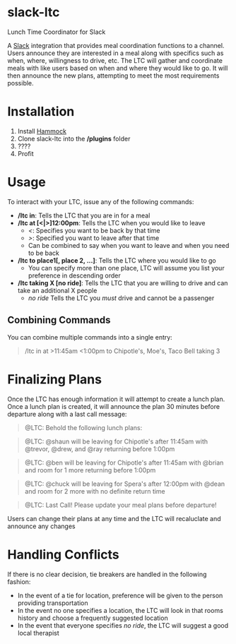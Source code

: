slack-ltc
=========

Lunch Time Coordinator for Slack

A [Slack](https://slack.com) integration that provides meal coordination functions to a channel.  Users announce they are interested in a meal along with specifics such as when, where, willingness to drive, etc.  The LTC will gather and coordinate meals with like users based on when and where they would like to go.  It will then announce the new plans, attempting to meet the most requirements possible.

Installation
============

1. Install [Hammock](https://github.com/tinyspeck/hammock)
2. Clone slack-ltc into the **/plugins** folder
3. ????
4. Profit

Usage
=====

To interact with your LTC, issue any of the following commands:

* **/ltc in**: Tells the LTC that you are in for a meal
* **/ltc at [<|>]12:00pm**: Tells the LTC when you would like to leave
  * *<*: Specifies you want to be back by that time
  * *>*: Specified you want to leave after that time
  * Can be combined to say when you want to leave and when you need to be back
* **/ltc to place1[, place 2, ...]**: Tells the LTC where you would like to go
  * You can specify more than one place, LTC will assume you list your preference in descending order
* **/ltc taking X [no ride]**: Tells the LTC that you are willing to drive and can take an additional X people
  * *no ride* Tells the LTC you *must* drive and cannot be a passenger

Combining Commands
------------------

You can combine multiple commands into a single entry:
> /ltc in at >11:45am <1:00pm to Chipotle's, Moe's, Taco Bell taking 3

Finalizing Plans
================

Once the LTC has enough information it will attempt to create a lunch plan.  Once a lunch plan is created, it will announce the plan 30 minutes before departure along with a last call message:

> @LTC: Behold the following lunch plans:

> @LTC: @shaun will be leaving for Chipotle's after 11:45am with @trevor, @drew, and @ray returning before 1:00pm

> @LTC: @ben will be leaving for Chipotle's after 11:45am with @brian and room for 1 more returning before 1:00pm

> @LTC: @chuck will be leaving for Spera's after 12:00pm with @dean and room for 2 more with no definite return time

> @LTC: Last Call! Please update your meal plans before departure!

Users can change their plans at any time and the LTC will recaluclate and announce any changes

Handling Conflicts
==================

If there is no clear decision, tie breakers are handled in the following fashion:

* In the event of a tie for location, preference will be given to the person providing transportation
* In the event no one specifies a location, the LTC will look in that rooms history and choose a frequently suggested location
* In the event that everyone specifies *no ride*, the LTC will suggest a good local therapist
